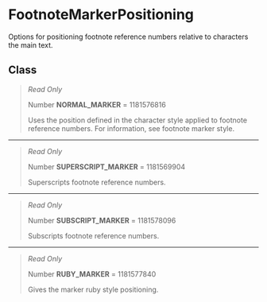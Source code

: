 # FootnoteMarkerPositioning
Options for positioning footnote reference numbers relative to characters the main text.

## Class
> *Read Only* 
> 
> Number **NORMAL_MARKER** = 1181576816
> 
> Uses the position defined in the character style applied to footnote reference numbers. For information, see footnote marker style.
*** 
> *Read Only* 
> 
> Number **SUPERSCRIPT_MARKER** = 1181569904
> 
> Superscripts footnote reference numbers.
*** 
> *Read Only* 
> 
> Number **SUBSCRIPT_MARKER** = 1181578096
> 
> Subscripts footnote reference numbers.
*** 
> *Read Only* 
> 
> Number **RUBY_MARKER** = 1181577840
> 
> Gives the marker ruby style positioning.

